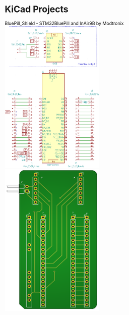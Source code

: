 # KiCad Projects

BluePill_Shield - STM32BluePill and InAir9B by Modtronix <br/>
<img src="https://github.com/LawZHRobin/Projects/raw/main/KiCad/Images/Schem.PNG" width="300" height="450">
<img src="https://github.com/LawZHRobin/Projects/raw/main/KiCad/Images/PCB.PNG" width="300" height="450"> <br/>
